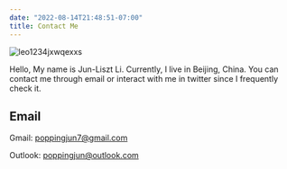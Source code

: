 ```yaml
---
date: "2022-08-14T21:48:51-07:00"
title: Contact Me
---
```


![leo1234jxwqexxs](/images/cover-v1.2.0.jpg)

Hello, My name is Jun-Liszt Li. Currently, I live in Beijing, China. You can contact me through email or interact with me in twitter since I frequently check it.


 

## Email


Gmail: poppingjun7@gmail.com

Outlook: poppingjun@outlook.com

